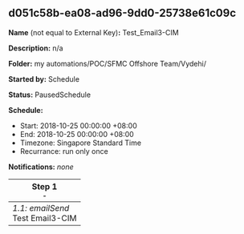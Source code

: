 ## d051c58b-ea08-ad96-9dd0-25738e61c09c

**Name** (not equal to External Key)**:** Test_Email3-CIM

**Description:** n/a

**Folder:** my automations/POC/SFMC Offshore Team/Vydehi/

**Started by:** Schedule

**Status:** PausedSchedule

**Schedule:**

* Start: 2018-10-25 00:00:00 +08:00
* End: 2018-10-25 00:00:00 +08:00
* Timezone: Singapore Standard Time
* Recurrance: run only once

**Notifications:** _none_


| Step 1<br>_<small>-</small>_ |
| --- |
| _1.1: emailSend_<br>Test Email3-CIM |
